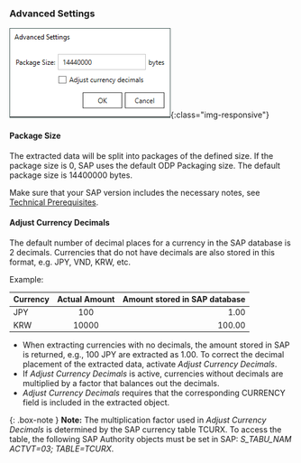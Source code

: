 ### Advanced Settings

![ODP Advanced Settings](/img/content/odp/advanced-settings.png){:class="img-responsive"}

#### Package Size
The extracted data will be split into packages of the defined size. 
If the package size is 0, SAP uses the default ODP Packaging size.
The default package size is 14400000 bytes.

Make sure that your SAP version includes the necessary notes, see [Technical Prerequisites](../odp#technical-prerequisites). <br>

#### Adjust Currency Decimals

The default number of decimal places for a currency in the SAP database is 2 decimals.
Currencies that do not have decimals are also stored in this format, e.g. JPY, VND, KRW, etc.

Example:

| Currency        | Actual Amount          | Amount stored in SAP database |
| ------------- |:-------------:| -----:|
| JPY | 100	|1.00|
| KRW | 10000	|100.00|

- When extracting currencies with no decimals, the amount stored in SAP is returned, e.g., 100 JPY are extracted as 1.00.
To correct the decimal placement of the extracted data, activate *Adjust Currency Decimals*.
- If *Adjust Currency Decimals* is active, currencies without decimals are multiplied by a factor that balances out the decimals.
- *Adjust Currency Decimals* requires that the corresponding CURRENCY field is included in the extracted object.


{: .box-note }
**Note:** The multiplication factor used in *Adjust Currency Decimals* is determined by the SAP currency table TCURX. 
To access the table, the following SAP Authority objects must be set in SAP: *S_TABU_NAM	ACTVT=03; TABLE=TCURX*.

